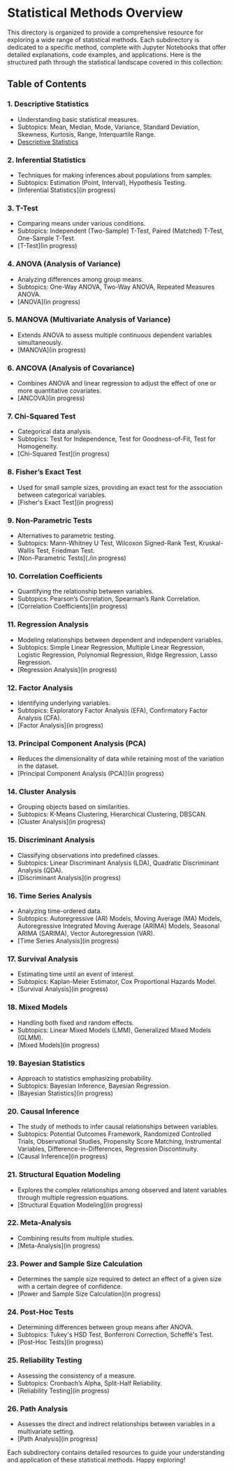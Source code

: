 # Statistical Methods Overview

This directory is organized to provide a comprehensive resource for exploring a wide range of statistical methods. Each subdirectory is dedicated to a specific method, complete with Jupyter Notebooks that offer detailed explanations, code examples, and applications. Here is the structured path through the statistical landscape covered in this collection:

## Table of Contents

### 1. **Descriptive Statistics**
   - Understanding basic statistical measures.
   - Subtopics: Mean, Median, Mode, Variance, Standard Deviation, Skewness, Kurtosis, Range, Interquartile Range.
   - [Descriptive Statistics](./descriptive_statistics/)

### 2. **Inferential Statistics**
   - Techniques for making inferences about populations from samples.
   - Subtopics: Estimation (Point, Interval), Hypothesis Testing.
   - [Inferential Statistics](in progress)

### 3. **T-Test**
   - Comparing means under various conditions.
   - Subtopics: Independent (Two-Sample) T-Test, Paired (Matched) T-Test, One-Sample T-Test.
   - [T-Test](in progress)

### 4. **ANOVA (Analysis of Variance)**
   - Analyzing differences among group means.
   - Subtopics: One-Way ANOVA, Two-Way ANOVA, Repeated Measures ANOVA.
   - [ANOVA](in progress)

### 5. **MANOVA (Multivariate Analysis of Variance)**
   - Extends ANOVA to assess multiple continuous dependent variables simultaneously.
   - [MANOVA](in progress)

### 6. **ANCOVA (Analysis of Covariance)**
   - Combines ANOVA and linear regression to adjust the effect of one or more quantitative covariates.
   - [ANCOVA](in progress)

### 7. **Chi-Squared Test**
   - Categorical data analysis.
   - Subtopics: Test for Independence, Test for Goodness-of-Fit, Test for Homogeneity.
   - [Chi-Squared Test](in progress)

### 8. **Fisher’s Exact Test**
   - Used for small sample sizes, providing an exact test for the association between categorical variables.
   - [Fisher's Exact Test](in progress)

### 9. **Non-Parametric Tests**
   - Alternatives to parametric testing.
   - Subtopics: Mann-Whitney U Test, Wilcoxon Signed-Rank Test, Kruskal-Wallis Test, Friedman Test.
   - [Non-Parametric Tests](./in progress)

### 10. **Correlation Coefficients**
   - Quantifying the relationship between variables.
   - Subtopics: Pearson’s Correlation, Spearman’s Rank Correlation.
   - [Correlation Coefficients](in progress)

### 11. **Regression Analysis**
   - Modeling relationships between dependent and independent variables.
   - Subtopics: Simple Linear Regression, Multiple Linear Regression, Logistic Regression, Polynomial Regression, Ridge Regression, Lasso Regression.
   - [Regression Analysis](in progress)

### 12. **Factor Analysis**
   - Identifying underlying variables.
   - Subtopics: Exploratory Factor Analysis (EFA), Confirmatory Factor Analysis (CFA).
   - [Factor Analysis](in progress)

### 13. **Principal Component Analysis (PCA)**
   - Reduces the dimensionality of data while retaining most of the variation in the dataset.
   - [Principal Component Analysis (PCA)](in progress)

### 14. **Cluster Analysis**
   - Grouping objects based on similarities.
   - Subtopics: K-Means Clustering, Hierarchical Clustering, DBSCAN.
   - [Cluster Analysis](in progress)

### 15. **Discriminant Analysis**
   - Classifying observations into predefined classes.
   - Subtopics: Linear Discriminant Analysis (LDA), Quadratic Discriminant Analysis (QDA).
   - [Discriminant Analysis](in progress)

### 16. **Time Series Analysis**
   - Analyzing time-ordered data.
   - Subtopics: Autoregressive (AR) Models, Moving Average (MA) Models, Autoregressive Integrated Moving Average (ARIMA) Models, Seasonal ARIMA (SARIMA), Vector Autoregression (VAR).
   - [Time Series Analysis](in progress)

### 17. **Survival Analysis**
   - Estimating time until an event of interest.
   - Subtopics: Kaplan-Meier Estimator, Cox Proportional Hazards Model.
   - [Survival Analysis](in progress)

### 18. **Mixed Models**
   - Handling both fixed and random effects.
   - Subtopics: Linear Mixed Models (LMM), Generalized Mixed Models (GLMM).
   - [Mixed Models](in progress)

### 19. **Bayesian Statistics**
   - Approach to statistics emphasizing probability.
   - Subtopics: Bayesian Inference, Bayesian Regression.
   - [Bayesian Statistics](in progress)

### 20. **Causal Inference**
   - The study of methods to infer causal relationships between variables.
   - Subtopics: Potential Outcomes Framework, Randomized Controlled Trials, Observational Studies, Propensity Score Matching, Instrumental Variables, Difference-in-Differences, Regression Discontinuity.
   - [Causal Inference](in progress)

### 21. **Structural Equation Modeling**
   - Explores the complex relationships among observed and latent variables through multiple regression equations.
   - [Structural Equation Modeling](in progress)

### 22. **Meta-Analysis**
   - Combining results from multiple studies.
   - [Meta-Analysis](in progress)

### 23. **Power and Sample Size Calculation**
   - Determines the sample size required to detect an effect of a given size with a certain degree of confidence.
   - [Power and Sample Size Calculation](in progress)

### 24. **Post-Hoc Tests**
   - Determining differences between group means after ANOVA.
   - Subtopics: Tukey's HSD Test, Bonferroni Correction, Scheffé's Test.
   - [Post-Hoc Tests](in progress)

### 25. **Reliability Testing**
   - Assessing the consistency of a measure.
   - Subtopics: Cronbach’s Alpha, Split-Half Reliability.
   - [Reliability Testing](in progress)

### 26. **Path Analysis**
   - Assesses the direct and indirect relationships between variables in a multivariate setting.
   - [Path Analysis](in progress)

Each subdirectory contains detailed resources to guide your understanding and application of these statistical methods. Happy exploring!
